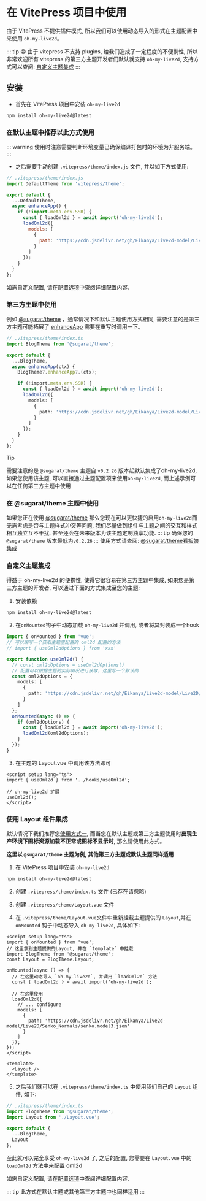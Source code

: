 # 在 VitePress 项目中使用

由于 VitePress 不提供插件模式, 所以我们可以使用动态导入的形式在主题配置中来使用 `oh-my-live2d`。

::: tip
😁 由于 vitepress 不支持 plugins, 给我们造成了一定程度的不便携性, 所以非常欢迎所有 vitepress 的第三方主题开发者们默认就支持 `oh-my-live2d`, 支持方式可以查阅: [自定义主题集成](#自定义主题集成)
:::

## 安装

- 首先在 VitePress 项目中安装 `oh-my-live2d`

```sh
npm install oh-my-live2d@latest
```

### 在默认主题中推荐以此方式使用

::: warning
使用时注意需要判断环境变量已确保编译打包时的环境为非服务端。
:::

- 之后需要手动创建 `.vitepress/theme/index.js` 文件, 并以如下方式使用:

```js
// .vitepress/theme/index.js
import DefaultTheme from 'vitepress/theme';

export default {
  ...DefaultTheme,
  async enhanceApp() {
    if (!import.meta.env.SSR) {
      const { loadOml2d } = await import('oh-my-live2d');
      loadOml2d({
        models: [
          {
            path: 'https://cdn.jsdelivr.net/gh/Eikanya/Live2d-model/Live2D/Senko_Normals/senko.model3.json'
          }
        ]
      });
    }
  }
};
```

如需自定义配置, 请在[配置选项](../options/Options.md)中查阅详细配置内容.

### 第三方主题中使用

例如 [@sugarat/theme](https://theme.sugarat.top/) ，通常情况下和默认主题使用方式相同, 需要注意的是第三方主题可能拓展了 [enhanceApp](https://vitepress.dev/guide/custom-theme#theme-interface) 需要在重写时调用一下。

```ts
// .vitepress/theme/index.ts
import BlogTheme from '@sugarat/theme';

export default {
  ...BlogTheme,
  async enhanceApp(ctx) {
    BlogTheme?.enhanceApp?.(ctx);

    if (!import.meta.env.SSR) {
      const { loadOml2d } = await import('oh-my-live2d');
      loadOml2d({
        models: [
          {
            path: 'https://cdn.jsdelivr.net/gh/Eikanya/Live2d-model/Live2D/Senko_Normals/senko.model3.json'
          }
        ]
      });
    }
  }
};
```

> [!TIP]
> 需要注意的是 `@sugarat/theme` 主题自 `v0.2.26` 版本起默认集成了oh-my-live2d, 如果您使用该主题, 可以直接通过主题配置项来使用`oh-my-live2d`, 而上述示例可以在任何第三方主题中使用

### 在 @sugarat/theme 主题中使用

如果您正在使用 [@sugarat/theme](https://theme.sugarat.top/) 那么您现在可以更快捷的启用`oh-my-live2d`而无需考虑是否与主题样式冲突等问题, 我们尽量做到组件与主题之间的交互和样式相互独立互不干扰, 甚至还会在未来版本为该主题定制独享功能.
::: tip
确保您的 `@sugarat/theme` 版本最低为`v0.2.26`
:::
使用方式请查阅: [@sugarat/theme看板娘集成](https://theme.sugarat.top/config/component.html#oml2d-%E7%9C%8B%E6%9D%BF%E5%A8%98%E9%9B%86%E6%88%90)

### 自定义主题集成

得益于 oh-my-live2d 的便携性, 使得它很容易在第三方主题中集成, 如果您是第三方主题的开发者, 可以通过下面的方式集成至您的主题:

1. 安装依赖

```sh
npm install oh-my-live2d@latest
```

2. 在`onMounted`钩子中动态加载 `oh-my-live2d` 并调用, 或者将其封装成一个hook

```ts
import { onMounted } from 'vue';
// 可以编写一个获取主题里配置的 oml2d 配置的方法
// import { useOml2dOptions } from 'xxx'

export function useOml2d() {
  // const oml2dOptions = useOml2dOptions()
  // 配置可以根据主题的实际情况进行获取，这里写一个默认的
  const oml2dOptions = {
    models: [
      {
        path: 'https://cdn.jsdelivr.net/gh/Eikanya/Live2d-model/Live2D/Senko_Normals/senko.model3.json'
      }
    ]
  };
  onMounted(async () => {
    if (oml2dOptions) {
      const { loadOml2d } = await import('oh-my-live2d');
      loadOml2d(oml2dOptions);
    }
  });
}
```

3. 在主题的 Layout.vue 中调用该方法即可

```vue
<script setup lang="ts">
import { useOml2d } from '../hooks/useOml2d';

// oh-my-live2d 扩展
useOml2d();
</script>
```

### 使用 Layout 组件集成

默认情况下我们推荐您[使用方式一](#使用方式一), 而当您在默认主题或第三方主题使用时**出现生产环境下图标资源加载不正常或图标不显示时**, 那么请使用此方式。

**这里以 `@sugarat/theme` 主题为例, 其他第三方主题或默认主题同样适用**

1. 在 VitePress 项目中安装 `oh-my-live2d`

```sh
npm install oh-my-live2d@latest
```

2. 创建 `.vitepress/theme/index.ts` 文件 (已存在请忽略)

3. 创建 `.vitepress/theme/Layout.vue` 文件

4. 在 `.vitepress/theme/Layout.vue`文件中重新挂载主题提供的 `Layout`,并在 `onMounted` 钩子中动态导入 `oh-my-live2d`, 具体如下:

```vue
<script setup lang="ts">
import { onMounted } from 'vue';
// 这里拿到主题提供的Layout, 并在 `template` 中挂载
import BlogTheme from '@sugarat/theme';
const Layout = BlogTheme.Layout;

onMounted(async () => {
  // 在这里动态导入 `oh-my-live2d`, 并调用 `loadOml2d` 方法
  const { loadOml2d } = await import('oh-my-live2d');

  // 在这里使用
  loadOml2d({
    // ... configure
    models: [
      {
        path: 'https://cdn.jsdelivr.net/gh/Eikanya/Live2d-model/Live2D/Senko_Normals/senko.model3.json'
      }
    ]
  });
});
</script>

<template>
  <Layout />
</template>
```

5. 之后我们就可以在 `.vitepress/theme/index.ts` 中使用我们自己的 `Layout` 组件, 如下:

```ts
// .vitepress/theme/index.ts
import BlogTheme from '@sugarat/theme';
import Layout from './Layout.vue';

export default {
  ...BlogTheme,
  Layout
};
```

至此就可以完全享受 `oh-my-live2d` 了, 之后的配置, 您需要在 `Layout.vue` 中的 `loadOml2d` 方法中来配置 oml2d

如需自定义配置, 请在[配置选项](../options/Options.md)中查阅详细配置内容.

::: tip
此方式在默认主题或其他第三方主题中也同样适用
:::
